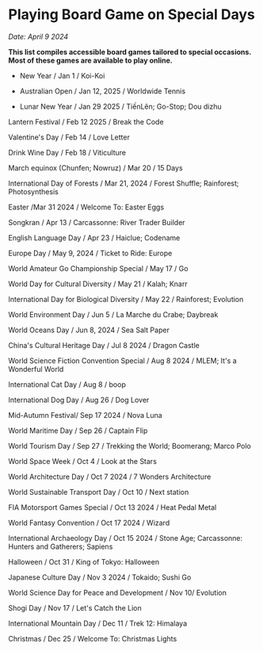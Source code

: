 ---
---
# Playing Board Game on Special Days
*Date: April 9 2024*

**This list compiles accessible board games tailored to special occasions. Most of these games are available to play online.**

- New Year / Jan 1 / Koi-Koi

- Australian Open / Jan 12, 2025 / Worldwide Tennis
- Lunar New Year / Jan 29 2025 / TiếnLên; Go-Stop; Dou dizhu

Lantern Festival / Feb 12 2025 / Break the Code

Valentine's Day / Feb 14 / Love Letter

Drink Wine Day / Feb 18 / Viticulture

March equinox (Chunfen; Nowruz) / Mar 20 / 15 Days

International Day of Forests / Mar 21, 2024 / Forest Shuffle; Rainforest; Photosynthesis

Easter /Mar 31 2024 / Welcome To: Easter Eggs

Songkran / Apr 13 / Carcassonne: River Trader Builder

English Language Day / Apr 23 / Haiclue; Codename

Europe Day / May 9, 2024 / Ticket to Ride: Europe

World Amateur Go Championship Special / May 17 / Go

World Day for Cultural Diversity / May 21 /  Kalah; Knarr

International Day for Biological Diversity / May 22 / Rainforest; Evolution

World Environment Day / Jun 5 / La Marche du Crabe; Daybreak

World Oceans Day / Jun 8, 2024 / Sea Salt Paper

China's Cultural Heritage Day / Jul 8  2024 / Dragon Castle

World Science Fiction Convention Special / Aug 8 2024 / MLEM; It's a Wonderful World

International Cat Day / Aug 8 / boop

International Dog Day / Aug 26 / Dog Lover

Mid-Autumn Festival/ Sep 17 2024 / Nova Luna

World Maritime Day / Sep 26 / Captain Flip

World Tourism Day / Sep 27 / Trekking the World; Boomerang; Marco Polo

World Space Week / Oct 4 / Look at the Stars

World Architecture Day / Oct 7 2024 / 7 Wonders Architecture 

World Sustainable Transport Day / Oct 10 / Next station

FIA Motorsport Games Special / Oct 13 2024 / Heat Pedal Metal

World Fantasy Convention / Oct 17 2024 / Wizard

International Archaeology Day / Oct 15 2024 / Stone Age; Carcassonne: Hunters and Gatherers; Sapiens

Halloween / Oct 31 / King of Tokyo: Halloween 

Japanese Culture Day / Nov 3 2024 / Tokaido; Sushi Go

World Science Day for Peace and Development / Nov 10/ Evolution

Shogi Day / Nov 17 / Let's Catch the Lion

International Mountain Day / Dec 11 / Trek 12: Himalaya

Christmas / Dec 25 / Welcome To: Christmas Lights


